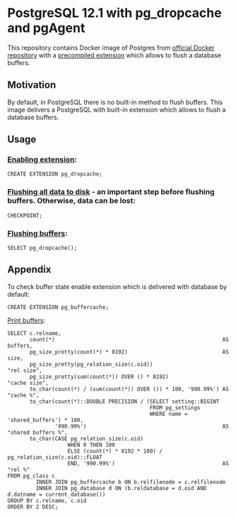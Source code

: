 # PostgreSQL 12.1 with pg_dropcache and pgAgent
This repository contains Docker image of Postgres from [official Docker repository](https://github.com/docker-library/postgres) with a [precompiled extension](https://github.com/zilder/pg_dropcache) which allows to flush a database buffers.

## Motivation
By default, in PostgreSQL there is no built-in method to flush buffers. This image delivers a PostgreSQL with built-in extension which allows to flush a database buffers.

## Usage
### [Enabling extension](https://github.com/zilder/pg_dropcache):
```
CREATE EXTENSION pg_dropcache;
```

### [Flushing all data to disk](https://www.postgresql.org/docs/12/sql-checkpoint.html) - an important step before flushing buffers. Otherwise, data can be lost:
```
CHECKPOINT;
```

### [Flushing buffers](https://github.com/zilder/pg_dropcache):
```
SELECT pg_dropcache();
```

## Appendix
To check buffer state enable extension which is delivered with database by default:
```
CREATE EXTENSION pg_buffercache;
```

[Print buffers](https://hollobon.com/techblog/clear_shared_buffers.html):
```
SELECT c.relname,
       count(*)                                                     AS buffers,
       pg_size_pretty(count(*) * 8192)                              AS size,
       pg_size_pretty(pg_relation_size(c.oid))                         "rel size",
       pg_size_pretty(sum(count(*)) OVER () * 8192)                    "cache size",
       to_char(count(*) / (sum(count(*)) OVER ()) * 100, '990.99%') AS "cache %",
       to_char(count(*)::DOUBLE PRECISION / (SELECT setting::BIGINT
                                             FROM pg_settings
                                             WHERE name = 'shared_buffers') * 100,
               '990.99%')                                           AS "shared buffers %",
       to_char(CASE pg_relation_size(c.oid)
                   WHEN 0 THEN 100
                   ELSE (count(*) * 8192 * 100) / pg_relation_size(c.oid)::FLOAT
                   END, '990.99%')                                  AS "rel %"
FROM pg_class c
         INNER JOIN pg_buffercache b ON b.relfilenode = c.relfilenode
         INNER JOIN pg_database d ON (b.reldatabase = d.oid AND d.datname = current_database())
GROUP BY c.relname, c.oid
ORDER BY 2 DESC;
```
